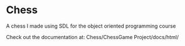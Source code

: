 # Chess

A chess I made using SDL for the object oriented programming course


Check out the documentation at:
Chess/ChessGame Project/docs/html/
